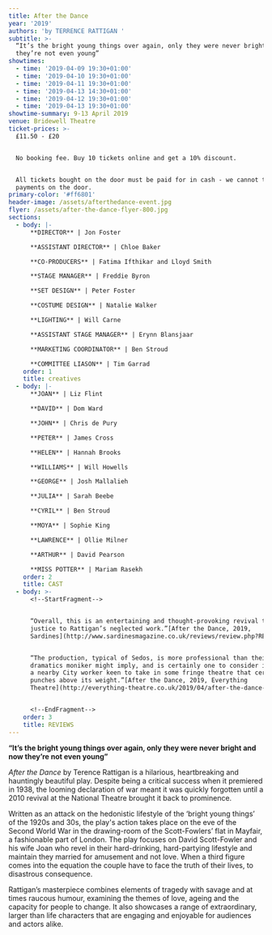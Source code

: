 ```yaml
---
title: After the Dance
year: '2019'
authors: 'by TERRENCE RATTIGAN '
subtitle: >-
  “It’s the bright young things over again, only they were never bright and now
  they’re not even young”
showtimes:
  - time: '2019-04-09 19:30+01:00'
  - time: '2019-04-10 19:30+01:00'
  - time: '2019-04-11 19:30+01:00'
  - time: '2019-04-13 14:30+01:00'
  - time: '2019-04-12 19:30+01:00'
  - time: '2019-04-13 19:30+01:00'
showtime-summary: 9-13 April 2019
venue: Bridewell Theatre
ticket-prices: >-
  £11.50 - £20


  No booking fee. Buy 10 tickets online and get a 10% discount.


  All tickets bought on the door must be paid for in cash - we cannot take card
  payments on the door.
primary-color: '#ff6801'
header-image: /assets/afterthedance-event.jpg
flyer: /assets/after-the-dance-flyer-800.jpg
sections:
  - body: |-
      **DIRECTOR** | Jon Foster

      **ASSISTANT DIRECTOR** | Chloe Baker

      **CO-PRODUCERS** | Fatima Ifthikar and Lloyd Smith

      **STAGE MANAGER** | Freddie Byron

      **SET DESIGN** | Peter Foster

      **COSTUME DESIGN** | Natalie Walker

      **LIGHTING** | Will Carne

      **ASSISTANT STAGE MANAGER** | Erynn Blansjaar

      **MARKETING COORDINATOR** | Ben Stroud

      **COMMITTEE LIASON** | Tim Garrad
    order: 1
    title: creatives
  - body: |-
      **JOAN** | Liz Flint

      **DAVID** | Dom Ward

      **JOHN** | Chris de Pury

      **PETER** | James Cross

      **HELEN** | Hannah Brooks

      **WILLIAMS** | Will Howells

      **GEORGE** | Josh Mallalieh

      **JULIA** | Sarah Beebe

      **CYRIL** | Ben Stroud

      **MOYA** | Sophie King

      **LAWRENCE** | Ollie Milner

      **ARTHUR** | David Pearson

      **MISS POTTER** | Mariam Rasekh
    order: 2
    title: CAST
  - body: >-
      <!--StartFragment-->


      “Overall, this is an entertaining and thought-provoking revival that does
      justice to Rattigan’s neglected work.”[After the Dance, 2019,
      Sardines](http://www.sardinesmagazine.co.uk/reviews/review.php?REVIEW-Sedos-After%20the%20Dance&reviewsID=3542)


      “The production, typical of Sedos, is more professional than their amateur
      dramatics moniker might imply, and is certainly one to consider if you’re
      a nearby City worker keen to take in some fringe theatre that certainly
      punches above its weight.”[After the Dance, 2019, Everything
      Theatre](http://everything-theatre.co.uk/2019/04/after-the-dance-review.html)


      <!--EndFragment-->
    order: 3
    title: REVIEWS
---
```

**“It’s the bright young things over again, only they were never bright and now they’re not even young”**

_After the Dance_ by Terence Rattigan is a hilarious, heartbreaking and hauntingly beautiful play. Despite being a critical success when it premiered in 1938, the looming declaration of war meant it was quickly forgotten until a 2010 revival at the National Theatre brought it back to prominence.

Written as an attack on the hedonistic lifestyle of the ‘bright young things’ of the 1920s and 30s, the play's action takes place on the eve of the Second World War in the drawing-room of the Scott-Fowlers’ flat in Mayfair, a fashionable part of London. The play focuses on David Scott-Fowler and his wife Joan who revel in their hard-drinking, hard-partying lifestyle and maintain they married for amusement and not love. When a third figure comes into the equation the couple have to face the truth of their lives, to disastrous consequence.

Rattigan’s masterpiece combines elements of tragedy with savage and at times raucous humour, examining the themes of love, ageing and the capacity for people to change. It also showcases a range of extraordinary, larger than life characters that are engaging and enjoyable for audiences and actors alike.
